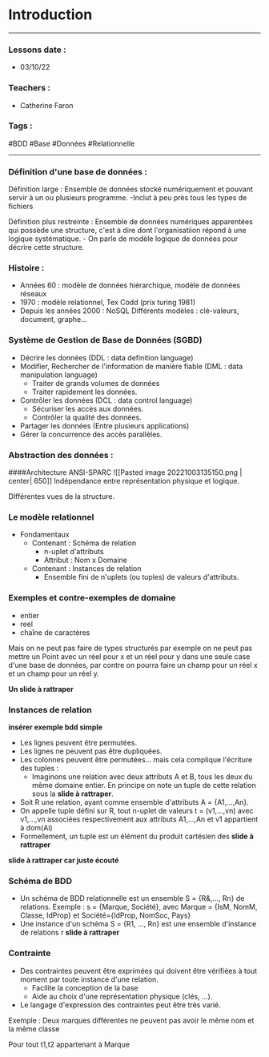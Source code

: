 # Introduction
---
### Lessons date :
- 03/10/22

### Teachers :
- Catherine Faron

### Tags :
#BDD #Base #Données #Relationnelle

---

### Définition d'une base de données :

Définition large : Ensemble de données stocké numériquement et pouvant servir à un ou plusieurs programme.
	-Inclut à peu près tous les types de fichiers

Définition plus restreinte : Ensemble de données numériques apparentées qui possède une structure, c'est à dire dont l'organisatiion répond à une logique systématique.
	- On parle de modèle logique de données pour décrire cette structure.

### Histoire :
- Années 60 : modèle de données hiérarchique, modèle de données réseaux
- 1970 : modèle relationnel, Tex Codd (prix turing 1981)
- Depuis les années 2000 : NoSQL
Différents modèles : clé-valeurs, document, graphe...

### Système de Gestion de Base de Données (SGBD)
- Décrire les données (DDL : data definition language)
- Modifier, Rechercher de l'information de manière fiable (DML : data manipulation language)
	- Traiter de grands volumes de données
	- Traiter rapidement les données.
- Contrôler les données (DCL : data control language)
	- Sécuriser les accès aux données.
	- Contrôler la qualité des données.
- Partager les données (Entre plusieurs applications)
- Gérer la concurrence des accès parallèles.

### Abstraction des données :
####Architecture ANSI-SPARC
![[Pasted image 20221003135150.png | center| 650]]
Indépendance entre représentation physique et logique.

DIfférentes vues de la structure.

### Le modèle relationnel
- Fondamentaux
	- Contenant : Schéma de relation
		- n-uplet d'attributs
		- Attribut : Nom x Domaine
	- Contenant : Instances de relation
		- Ensemble fini de n'uplets (ou tuples) de valeurs d'attributs.

### Exemples et contre-exemples de domaine
- entier
- reel
- chaîne de caractères

Mais on ne peut pas faire de types structurés par exemple on ne peut pas mettre un Point avec un réel pour x et un réel pour y dans une seule case d'une base de données, par contre on pourra faire un champ pour un réel x et un champ pour un réel y.

**Un slide à rattraper**

### Instances de relation
**insérer exemple bdd simple**
- Les lignes peuvent être permutées.
- Les lignes ne peuvent pas être dupliquées.
- Les colonnes peuvent être permutées... mais cela complique l'écriture des tuples :
	- Imaginons une relation avec deux attributs A et B, tous les deux du même domaine entier. En principe on note un tuple de cette relation sous la **slide à rattraper**.
- Soit R une relation, ayant comme ensemble d'attributs A = {A1,...,An}.
- On appelle tuple défini sur R, tout n-uplet de valeurs t = (v1,...,vn) avec v1,...,vn associées respectivement aux attributs A1,...,An et v1 appartient à dom(Ai)
- Formellement, un tuple est un élément du produit cartésien des **slide à rattraper**

**slide à rattraper car juste écouté**

### Schéma de BDD
- Un schéma de BDD relationnelle est un ensemble S = {R&,..., Rn} de relations.
Exemple : s = {Marque, Société}, avec Marque = {IsM, NomM, Classe, IdProp} et
Société={IdProp, NomSoc, Pays}
- Une instance d'un schéma S = {R1, ..., Rn} est une ensemble d'instance de relations r **slide à rattraper**

### Contrainte
- Des contraintes peuvent être exprimées qui doivent être vérifiées à tout moment par toute instance d'une relation.
	- Facilite la conception de la base
	- Aide au choix d'une représentation physique (clés, ...).
- Le langage d'expression des contraintes peut être très varié.

Exemple : Deux marques différentes ne peuvent pas avoir le même nom et la même classe

Pour tout t1,t2 appartenant à Marque 